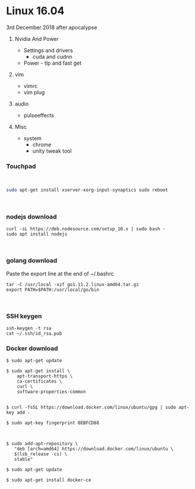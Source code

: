 # Linux 16.04

3rd December 2018
after apocalypse

1. Nvidia And Power
   * Settings and drivers
     * cuda and cudnn
   * Power - tlp and fast get

2. vim
   * vimrc
   * vim plug

3. audio
   * pulseeffects

4. Misc
   * system
     * chrome
     * unity tweak tool


### Touchpad

<br />

```bash
sudo apt-get install xserver-xorg-input-synaptics sudo reboot
```

<br />

### nodejs download

```
curl -sL https://deb.nodesource.com/setup_10.x | sudo bash -
sudo apt install nodejs
```

<br />


### golang download

Paste the export line at the end of ~/.bashrc

```
tar -C /usr/local -xzf go1.11.2.linux-amd64.tar.gz
export PATH=$PATH:/usr/local/go/bin
```

<br />

### SSH keygen

``` 
ssh-keygen -t rsa
cat ~/.ssh/id_rsa.pub
```

### Docker download

```
$ sudo apt-get update

$ sudo apt-get install \
    apt-transport-https \
    ca-certificates \
    curl \
    software-properties-common


$ curl -fsSL https://download.docker.com/linux/ubuntu/gpg | sudo apt-key add -

$ sudo apt-key fingerprint 0EBFCD88



$ sudo add-apt-repository \
   "deb [arch=amd64] https://download.docker.com/linux/ubuntu \
   $(lsb_release -cs) \
   stable"

$ sudo apt-get update

$ sudo apt-get install docker-ce
```


